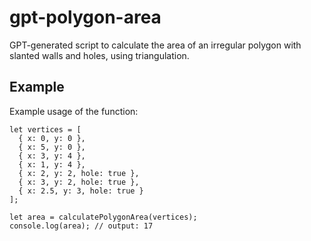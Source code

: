 # gpt-polygon-area

GPT-generated script to calculate the area of an irregular polygon with slanted walls and holes, using triangulation.

## Example

Example usage of the function:

```
let vertices = [
  { x: 0, y: 0 },
  { x: 5, y: 0 },
  { x: 3, y: 4 },
  { x: 1, y: 4 },
  { x: 2, y: 2, hole: true },
  { x: 3, y: 2, hole: true },
  { x: 2.5, y: 3, hole: true }
];

let area = calculatePolygonArea(vertices);
console.log(area); // output: 17
```